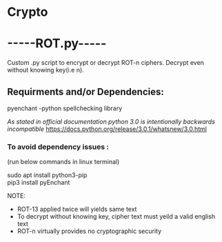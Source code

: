 # Crypto

# -----ROT.py-----
Custom .py script to encrypt or decrypt ROT-n ciphers. Decrypt even without knowing key(i.e n).

## Requirments and/or Dependencies:
pyenchant -python spellchecking library

_As stated in official documentation python 3.0 is intentionally backwards incompatible_
https://docs.python.org/release/3.0.1/whatsnew/3.0.html 

### To avoid dependency issues :
(run below commands in linux terminal)

sudo apt install python3-pip   
pip3 install pyEnchant

NOTE:
* ROT-13 applied twice will yields same text
* To decrypt without knowing key, cipher text must yeild a valid english text
* ROT-n virtually provides no cryptographic security
